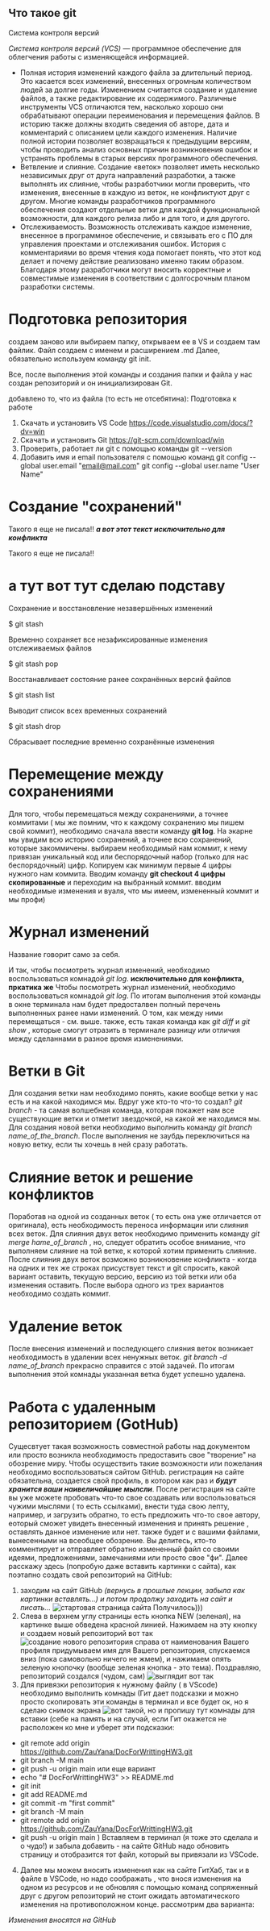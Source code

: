 ## Что такое git

Система контроля версий

*Cистема контроля версий (VCS)* — программное обеспечение для облегчения работы с изменяющейся информацией.

* Полная история изменений каждого файла за длительный период. Это касается всех изменений, внесенных огромным количеством людей за долгие годы. Изменением считается создание и удаление файлов, а также редактирование их содержимого. Различные инструменты VCS отличаются тем, насколько хорошо они обрабатывают операции переименования и перемещения файлов. В историю также должны входить сведения об авторе, дата и комментарий с описанием цели каждого изменения. Наличие полной истории позволяет возвращаться к предыдущим версиям, чтобы проводить анализ основных причин возникновения ошибок и устранять проблемы в старых версиях программного обеспечения. 
* Ветвление и слияние. Создание «веток» позволяет иметь несколько независимых друг от друга направлений разработки, а также выполнять их слияние, чтобы разработчики могли проверить, что изменения, внесенные в каждую из веток, не конфликтуют друг с другом. Многие команды разработчиков программного обеспечения создают отдельные ветки для каждой функциональной возможности, для каждого релиза либо и для того, и для другого. 
* Отслеживаемость. Возможность отслеживать каждое изменение, внесенное в программное обеспечение, и связывать его с ПО для управления проектами и отслеживания ошибок. История с комментариями во время чтения кода помогает понять, что этот код делает и почему действие реализовано именно таким образом. Благодаря этому разработчики могут вносить корректные и совместимые изменения в соответствии с долгосрочным планом разработки системы. 

# Подготовка репозитория

создаем заново или выбираем папку, открываем ее в VS и создаем там файлик. Файл создаем с именем и расширением .md
Далее, обязательно используем команду git init.

Все, после выполнения этой команды и создания папки и файла у нас создан репозиторий и он инициализирован Git. 

добавлено то, что из файла (то есть не отсебятина): 
Подготовка к работе
1.	Скачать и установить VS Code https://code.visualstudio.com/docs/?dv=win
2.	Скачать и установить Git https://git-scm.com/download/win
3.	Проверить, работает ли git  с помощью команды 
git --version
4.	Добавить имя и email пользователя с помощью команд
  git config --global user.email "email@mail.com"
  git config --global user.name "User Name"


# Создание "сохранений"


Такого я еще не писала!! ***а вот этот текст исключительно для конфликта***

Такого я еще не писала!! 
# а тут вот тут сделаю подставу
Сохранение и восстановление незавершённых изменений

$ git stash

Временно сохраняет все незафиксированные изменения отслеживаемых файлов

$ git stash pop

Восстанавливает состояние ранее сохранённых версий файлов

$ git stash list

Выводит список всех временных сохранений

$ git stash drop

Сбрасывает последние временно сохранённыe изменения

# Перемещение между сохранениями

Для того, чтобы перемещаться между сохранениями, а точнее коммитами ( мы же помним, что к каждому сохранению мы пишем свой коммит), необходимо сначала ввести команду **git log**. На экарне мы увидим всю историю сохранений, а точнее всю сохранений, которые закоммичены. выбираем необходимый нам коммит, к нему привязан уникальный код или беспорядочный набор (только для нас беспорядочный) цифр. Копируем как минимум первые 4 цифры нужного нам коммита. Вводим команду **git checkout 4 цифры скопированные** и переходим на выбранный коммит. вводим необходимые изменения и вуаля, что мы имеем, измененный коммит и мы профи)

# Журнал изменений

Название говорит само за себя. 

И так, чтобы посмотреть журнал изменений, необходимо воспользоваться комнадой *git log*.  **исключительно для конфликта, пркатика же**
Чтобы посмотреть журнал изменений, необходимо воспользоваться комнадой *git log*. По итогам выполнения этой команды в окне терминала нам будет предосталвен полный перечень выполненных ранее нами изменений. О том, как между ними перемещаться - см. выше. 
также, есть такая команда как *git diff* и *git show* , которые смогут отразить в терминале разницу или отличия между сделаннами в разное время изменениями.

# Ветки в Git

 Для создания ветки нам необходимо понять, какие вообще ветки у нас есть и на какой находимся мы. Вдруг уже кто-то что-то создал?
 *git branch*  - та самая волшебная команда, которая покажет нам все существующие ветки и отметит звездочкой, на какой же находимся мы.
 Для создания новой ветки необходимо выполнить команду *git branch name_of_the_branch*. После выполнения не заубдь переключиться на новую ветку, если ты хочешь в ней сразу работать.
 
# Слияние веток и решение конфликтов
Поработав на одной из созданных веток ( то есть она уже отличается от оригинала), есть необходимость переноса информации или слияния всех веток. 
Для слияния двух веток необходимо применить команду *git merge hame_of_branch* , но, следует обратить особое внимание, что выполняем слияние на той ветке, к которой хотим применить слияние. После слияния двух веток возможно возникновение конфликта - когда на одних и тех же строках присуствует текст и git спросить, какой вариант оставить, текущую версию, версию из той ветки или оба изменения оставить. 
После выбора одного из трех вариантов необходимо создать коммит.

# Удаление веток
После внесения изменений и последующего слияния веток возникает необходимость в удалении всех ненужных веток. *git branch -d name_of_branch* прекрасно справится с этой задачей. По итогам выполнения этой комнады указанная ветка будет успешно удалена.

# Работа с удаленным репозиторием (GotHub)
Сущесвтует такая возможность совместной работы над документом или просто возникла необходимость предоставить свое "творение" на обозрение миру. Чтобы осуществить такие возможности или пожелания необходимо воспользоваться сайтом GitHub. регистрация на сайте обязательна, создается свой профиль, в котором как раз и ***будут хранится ваши наивеличайшие мылсли***. 
После регистрация на сайте вы уже можете пробовать что-то свое создавать или воспользоваться чужими мыслями ( то есть ссылками), внести туда свою лепту, например, и загрузить обратно, то есть предложить что-то свое автору, еоторый сможет увидеть внесенный изменения и принять решение , оставлять данное изменение или нет. также будет и с вашими файлами, вынесенными на всеобщее обозрение. Вы делитесь, кто-то комментирует и отправляет обратно измененный файл со своими идеями, предложениями, замечаниями или просто свое "фи".
Далее расскажу здесь (попробую даже вставить картинки с сайта), как поэтапно создать свой репозиторий на GitHub:
1. заходим на сайт GitHub  *(вернусь в прошлые лекции, забыла как картинки вставлять...) и потом продолжу заходить на сайт и писать...*
![стартовая страница сайта](StartPageGitHub.png)   Получилось)))
2. Слева в верхнем углу страницы есть кнопка NEW (зеленая), на картинке выше обведена красной линией. Нажимаем на эту кнопку и создаем новый репозиторий вот так ![создание нового репозитория](Pic1CreatRep.png)
справа от наименования Вашего профиля придумываем имя для Вашего репозитория, спускаемся вниз (пока самовольно ничего не жмем), и нажимаем опять зеленую кнопочку (вообще зеленая кнопка - это тема).
Поздравляю, репозиторий создался (чудом, сам) ![выглядит вот так](Pic2CreatRep.png)
3. Для привязки репозитория к нужному файлу ( в VScode) необходимо выполнить комнады (Гит дает подсказки и можно просто скопировать эти команды в терминал и все будет ок, но я сделаю снимок экрана ![вот такой](Pic3CreatRep.png), но и пропишу тут комнады для вставки (себе на память и на случай, если Гит окажется не расположен ко мне и уберет эти подсказки:
* git remote add origin https://github.com/ZauYana/DocForWrittingHW3.git
* git branch -M main
* git push -u origin main
или еще вариант 
* echo "# DocForWrittingHW3" >> README.md
* git init
* git add README.md
* git commit -m "first commit"
* git branch -M main
* git remote add origin https://github.com/ZauYana/DocForWrittingHW3.git
* git push -u origin main  )
Вставляем в терминал (я тоже это сделала и о чудо!) и забыла добавить - на сайте GitHub надо обновить страницу и отобразится тот файл, который вы привязали из VSCode. 
4. Далее мы можем вносить изменения как на сайте ГитХаб, так и в файле в VSCode, но надо соображать , что внося изменения на одном из ресурсов и не обновляя с помощью команд сопряженный друг с другом репозиторий не стоит ожидать автоматического изменения на противоположном конце. рассмотрим два варианта:

_Изменения вносятся на GitHub_


